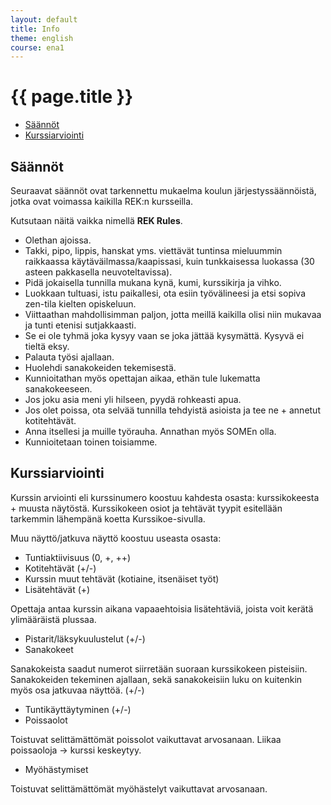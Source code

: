 ```yaml
---
layout: default
title: Info
theme: english
course: ena1
---
```


<div class="container">
<div class="header-row">
<div class="main-header">
<h1>{{ page.title }}</h1>
</div>
</div>
<div class="content-row">
<div class="sidebar">
<div class="page-sidebar affix" data-spy="affix" data-offset-top="250">
<ul class="nav page-sidenav">
<li><a href="#saannot">Säännöt</a></li></li>
<li><a href="#kurssiarviointi">Kurssiarviointi</a></li></li>
</ul>
</div>
</div>
<div class="info-content">
<h2 id="saannot">Säännöt</h2>

<p>Seuraavat säännöt ovat tarkennettu mukaelma koulun järjestyssäännöistä, jotka ovat voimassa kaikilla REK:n kursseilla.</p>
<p>Kutsutaan näitä vaikka nimellä <b>REK Rules</b>.</p>

<ul>
  <li>Olethan ajoissa.</li>
  <li>Takki, pipo, lippis, hanskat yms. viettävät tuntinsa mieluummin raikkaassa  käytäväilmassa/kaapissasi, kuin tunkkaisessa luokassa (30 asteen pakkasella neuvoteltavissa).</li>
  <li>Pidä jokaisella tunnilla mukana kynä, kumi, kurssikirja ja vihko.</li>
  <li>Luokkaan tultuasi, istu paikallesi, ota esiin työvälineesi ja etsi sopiva zen-tila kielten opiskeluun.</li>
  <li>Viittaathan mahdollisimman paljon, jotta meillä kaikilla olisi niin mukavaa ja tunti etenisi sutjakkaasti.</li>
  <li>Se ei ole tyhmä joka kysyy vaan se joka jättää kysymättä. Kysyvä ei tieltä eksy.</li>
  <li>Palauta työsi ajallaan.</li>
  <li>Huolehdi sanakokeiden tekemisestä.</li>
  <li>Kunnioitathan myös opettajan aikaa, ethän tule lukematta sanakokeeseen.</li>
  <li>Jos joku asia meni yli hilseen, pyydä rohkeasti apua.</li>
  <li>Jos olet poissa, ota selvää tunnilla tehdyistä asioista ja tee ne + annetut kotitehtävät.</li>
  <li>Anna itsellesi ja muille työrauha. Annathan myös SOMEn olla.</li>
  <li>Kunnioitetaan toinen toisiamme.</li>
</ul>

<h2 id="kurssiarviointi">Kurssiarviointi</h2>

<p>Kurssin arviointi eli kurssinumero koostuu kahdesta osasta: kurssikokeesta + muusta näytöstä. Kurssikokeen osiot ja tehtävät tyypit esitellään tarkemmin lähempänä koetta Kurssikoe-sivulla.</p>

<p>Muu näyttö/jatkuva näyttö koostuu useasta osasta:</p>

<ul>
  <li>Tuntiaktiivisuus (0, +, ++)</li>
  <li>Kotitehtävät (+/-)</li>
  <li>Kurssin muut tehtävät (kotiaine, itsenäiset työt)</li>
  <li>Lisätehtävät (+)</li>
</ul>

<p>Opettaja antaa kurssin aikana vapaaehtoisia lisätehtäviä, joista voit kerätä ylimääräistä plussaa.</p>

<ul>
  <li>Pistarit/läksykuulustelut (+/-)</li>
  <li>Sanakokeet</li>
</ul>

<p>Sanakokeista saadut numerot siirretään suoraan kurssikokeen pisteisiin. Sanakokeiden tekeminen ajallaan, sekä sanakokeisiin luku on kuitenkin myös osa jatkuvaa näyttöä. (+/-)</p>

<ul>
  <li>Tuntikäyttäytyminen (+/-)</li>
  <li>Poissaolot</li>
</ul>

<p>Toistuvat selittämättömät poissolot vaikuttavat arvosanaan. Liikaa poissaoloja → kurssi keskeytyy.</p>

<ul>
  <li>Myöhästymiset</li>
</ul>

<p>Toistuvat selittämättömät myöhästelyt vaikuttavat arvosanaan.</p>

</div>
</div>
</div>
